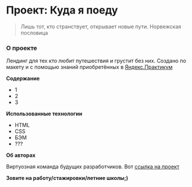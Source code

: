 # Проект: Куда я поеду

> Лишь тот, кто странствует, открывает новые пути.
Норвежская пословица

### О проекте

Лендинг для тех кто любит путешествия и грустит без них.
Создано по макету и с помощью знаний приобретённых в [Яндекс.Практикум](https://praktikum.yandex.ru)

**Содержание**
* 1
* 2
* 3

**Использованные технологии**

* HTML
* CSS
* БЭМ
* ???

**Об авторах**

Виртуозная команда будущих разработчиков. Вот [ссылка на проект]( )

**Зовите на работу/стажировки/летние школы;)**
